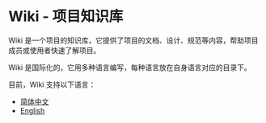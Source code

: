 # Wiki - 项目知识库

Wiki 是一个项目的知识库，它提供了项目的文档、设计、规范等内容，帮助项目成员或使用者快速了解项目。

Wiki 是国际化的，它用多种语言编写，每种语言放在自身语言对应的目录下。

目前，Wiki 支持以下语言：

- [简体中文](zh-CN/README.md)
- [English](en-US/README.md)

